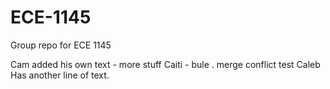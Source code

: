 # ECE-1145
Group repo for ECE 1145 

Cam added his own text - more stuff
Caiti - bule .
merge conflict test
Caleb Has another line of text.
